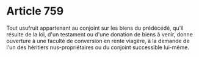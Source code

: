 # Article 759

Tout usufruit appartenant au conjoint sur les biens du prédécédé, qu'il résulte de la loi, d'un testament ou d'une donation de biens à venir, donne ouverture à une faculté de conversion en rente viagère, à la demande de l'un des héritiers nus-propriétaires ou du conjoint successible lui-même.
